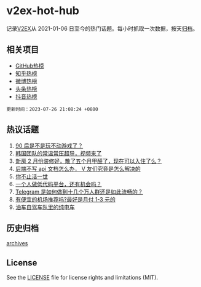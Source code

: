 # v2ex-hot-hub

 记录[V2EX](https://www.v2ex.com/)从 2021-01-06 日至今的热门话题。每小时抓取一次数据，按天[归档](archives)。
 
 ## 相关项目

- [GitHub热榜](https://github.com/it985/github-hot-hub)
- [知乎热榜](https://github.com/it985/zhihu-hot-hub)
- [微博热榜](https://github.com/it985/weibo-hot-hub)
- [头条热榜](https://github.com/it985/toutiao-hot-hub)
- [抖音热榜](https://github.com/it985/douyin-hot-hub)


 `更新时间：2023-07-26 21:08:24 +0800`

## 热议话题

1. [90 后是不是玩不动游戏了？](https://www.v2ex.com/t/959778)
1. [韩国团队的常温常压超导，视频来了](https://www.v2ex.com/t/959789)
1. [新房 2 月份装修好，散了五个月甲醛了，现在可以入住了么？](https://www.v2ex.com/t/959773)
1. [后端不写 api 文档怎么办， V 友们究竟是怎么解决的](https://www.v2ex.com/t/959713)
1. [你不止活一世](https://www.v2ex.com/t/959747)
1. [一个人做低代码平台，还有机会吗？](https://www.v2ex.com/t/959868)
1. [Telegram 是如何做到十几个万人群还是如此流畅的？](https://www.v2ex.com/t/959739)
1. [有便宜的机场推荐吗?最好是月付 1-3 元的](https://www.v2ex.com/t/959812)
1. [油车自驾车队里的纯电车](https://www.v2ex.com/t/959740)

## 历史归档

[archives](archives)

## License

See the [LICENSE](LICENSE) file for license rights and limitations (MIT).
